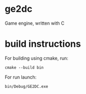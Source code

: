 # ge2dc
Game engine, written with C

# build instructions
For building using cmake, run:

```
cmake --build bin
```
For run launch:
```
bin/Debug/GE2DC.exe
```
